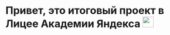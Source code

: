 # Привет, это итоговый проект в Лицее Академии Яндекса <img src="https://raw.githubusercontent.com/MartinHeinz/MartinHeinz/master/wave.gif" width="30px"/>